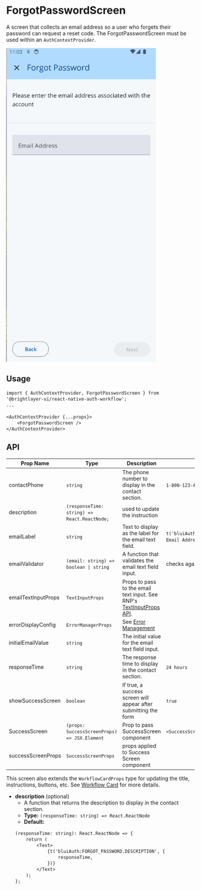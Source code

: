 # ForgotPasswordScreen

A screen that collects an email address so a user who forgets their password can request a reset code. The ForgotPasswordScreen must be used within an `AuthContextProvider`.

<img width="400" alt="Forgot Password" src="../../media/screens/forgot-password.png">

## Usage

```tsx
import { AuthContextProvider, ForgotPasswordScreen } from '@brightlayer-ui/react-native-auth-workflow';
...

<AuthContextProvider {...props}>
    <ForgotPasswordScreen />
</AuthContextProvider>
```

## API

| Prop Name           | Type                                         | Description                                                                                                                                              | Default                                                         |
| ------------------- | -------------------------------------------- | -------------------------------------------------------------------------------------------------------------------------------------------------------- | --------------------------------------------------------------- |
| contactPhone        | `string`                                     | The phone number to display in the contact section.                                                                                                      | `1-800-123-4567`                                                |
| description         | `(responseTime: string) => React.ReactNode;` | used to update the instruction                                                                                                                           |
| emailLabel          | `string`                                     | Text to display as the label for the email text field.                                                                                                   | `t('bluiAuth:FORGOT_PASSWORD.EMAIL_ADDRESS')`// `Email Address` |
| emailValidator      | `(email: string) => boolean \| string`       | A function that validates the email text field input.                                                                                                    | checks against valid email regex                                |
| emailTextInputProps | `TextInputProps`                             | Props to pass to the email text input. See RNP's [TextInputProps API](https://callstack.github.io/react-native-paper/docs/components/TextInput/#props/). |                                                                 |
| errorDisplayConfig  | `ErrorManagerProps`                          | See [Error Management](../error-management.md)                                                                                                           |                                                                 |
| initialEmailValue   | `string`                                     | The initial value for the email text field input.                                                                                                        |                                                                 |
| responseTime        | `string`                                     | The response time to display in the contact section.                                                                                                     | `24 hours`                                                      |
| showSuccessScreen   | `boolean`                                    | If true, a success screen will appear after submitting the form                                                                                          | `true`                                                          |
| SuccessScreen       | `(props: SuccessScreenProps) => JSX.Element` | Prop to pass SuccessScreen component                                                                                                                     | `<SuccessScreenBase />`                                         |
| successScreenProps  | `SuccessScreenProps`                         | props applied to Success Screen component                                                                                                                |                                                                 |

This screen also extends the `WorkflowCardProps` type for updating the title, instructions, buttons, etc. See [Workflow Card](../components/workflow-card.md) for more details.

-   **description** (optional)
    -   A function that returns the description to display in the contact section.
    -   **Type:** `(responseTime: string) => React.ReactNode`
    -   **Default:**
    ```tsx
    (responseTime: string): React.ReactNode => {
        return (
            <Text>
                {t('bluiAuth:FORGOT_PASSWORD.DESCRIPTION', {
                    responseTime,
                })}
            </Text>
        );
    };
    ```
